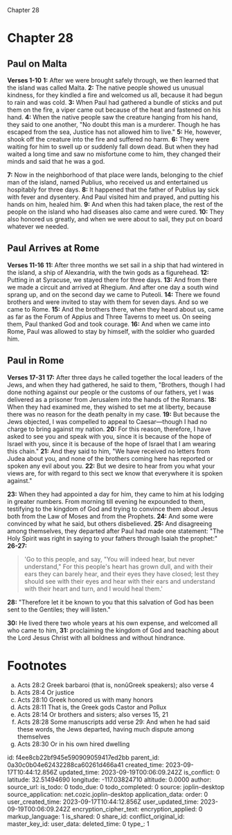 Chapter 28

# Chapter 28
## Paul on Malta
**Verses 1-10**
**1:** After we were brought safely through, we then learned that the island was called Malta.
**2:** The native people showed us unusual kindness, for they kindled a fire and welcomed us all, because it had begun to rain and was cold.
**3:** When Paul had gathered a bundle of sticks and put them on the fire, a viper came out because of the heat and fastened on his hand.
**4:** When the native people saw the creature hanging from his hand, they said to one another, "No doubt this man is a murderer. Though he has escaped from the sea, Justice has not allowed him to live."
**5:** He, however, shook off the creature into the fire and suffered no harm.
**6:** They were waiting for him to swell up or suddenly fall down dead. But when they had waited a long time and saw no misfortune come to him, they changed their minds and said that he was a god.

**7:** Now in the neighborhood of that place were lands, belonging to the chief man of the island, named Publius, who received us and entertained us hospitably for three days.
**8:** It happened that the father of Publius lay sick with fever and dysentery. And Paul visited him and prayed, and putting his hands on him, healed him.
**9:** And when this had taken place, the rest of the people on the island who had diseases also came and were cured.
**10:** They also honored us greatly, and when we were about to sail, they put on board whatever we needed.

## Paul Arrives at Rome
**Verses 11-16**
**11:** After three months we set sail in a ship that had wintered in the island, a ship of Alexandria, with the twin gods as a figurehead.
**12:** Putting in at Syracuse, we stayed there for three days.
**13:** And from there we made a circuit and arrived at Rhegium. And after one day a south wind sprang up, and on the second day we came to Puteoli.
**14:** There we found brothers and were invited to stay with them for seven days. And so we came to Rome.
**15:** And the brothers there, when they heard about us, came as far as the Forum of Appius and Three Taverns to meet us. On seeing them, Paul thanked God and took courage.
**16:** And when we came into Rome, Paul was allowed to stay by himself, with the soldier who guarded him.

## Paul in Rome
**Verses 17-31**
**17:** After three days he called together the local leaders of the Jews, and when they had gathered, he said to them, "Brothers, though I had done nothing against our people or the customs of our fathers, yet I was delivered as a prisoner from Jerusalem into the hands of the Romans.
**18:** When they had examined me, they wished to set me at liberty, because there was no reason for the death penalty in my case.
**19:** But because the Jews objected, I was compelled to appeal to Caesar—though I had no charge to bring against my nation.
**20:** For this reason, therefore, I have asked to see you and speak with you, since it is because of the hope of Israel with you, since it is because of the hope of Israel that I am wearing this chain."
**21:** And they said to him, "We have received no letters from Judea about you, and none of the brothers coming here has reported or spoken any evil about you.
**22:** But we desire to hear from you what your views are, for with regard to this sect we know that everywhere it is spoken against."

**23:** When they had appointed a day for him, they came to him at his lodging in greater numbers. From morning till evening he expounded to them, testifying to the kingdom of God and trying to convince them about Jesus both from the Law of Moses and from the Prophets.
**24:** And some were convinced by what he said, but others disbelieved.
**25:** And disagreeing among themselves, they departed after Paul had made one statement: "The Holy Spirit was right in saying to your fathers through Isaiah the prophet:"
**26-27:** 
> 'Go to this people, and say,
> "You will indeed hear, but never understand,"
> For this people's heart has grown dull,
> and with their ears they can barely hear,
> and their eyes they have closed;
> lest they should see with their eyes
> and hear with their ears
> and understand with their heart
> and turn, and I would heal them.'

**28:** "Therefore let it be known to you that this salvation of God has been sent to the Gentiles; they will listen."

**30:** He lived there two whole years at his own expense, and welcomed all who came to him,
**31:** proclaiming the kingdom of God and teaching about the Lord Jesus Christ with all boldness and without hindrance.

# Footnotes
<ol type='a'>
	<li>Acts 28:2 Greek barbaroi (that is, nonûGreek speakers); also verse 4</li>
	<li>Acts 28:4 Or justice</li>
	<li>Acts 28:10 Greek honored us with many honors</li>
	<li>Acts 28:11 That is, the Greek gods Castor and Pollux</li>
	<li>Acts 28:14 Or brothers and sisters; also verses 15, 21</li>
	<li>Acts 28:28 Some manuscripts add verse 29: And when he had said these words, the Jews departed, having much dispute among themselves</li>
	<li>Acts 28:30 Or in his own hired dwelling</li>
</ol>


id: f4ee8cb22bf945e590909059417ed2bb
parent_id: 0a30c0b04e62432288ca60261d466a41
created_time: 2023-09-17T10:44:12.856Z
updated_time: 2023-09-19T00:06:09.242Z
is_conflict: 0
latitude: 32.51494690
longitude: -117.03824710
altitude: 0.0000
author: 
source_url: 
is_todo: 0
todo_due: 0
todo_completed: 0
source: joplin-desktop
source_application: net.cozic.joplin-desktop
application_data: 
order: 0
user_created_time: 2023-09-17T10:44:12.856Z
user_updated_time: 2023-09-19T00:06:09.242Z
encryption_cipher_text: 
encryption_applied: 0
markup_language: 1
is_shared: 0
share_id: 
conflict_original_id: 
master_key_id: 
user_data: 
deleted_time: 0
type_: 1